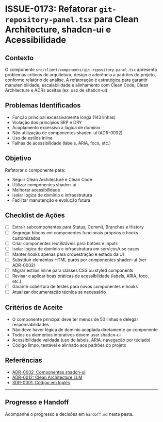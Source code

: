 # ISSUE-0173: Refatorar `git-repository-panel.tsx` para Clean Architecture, shadcn-ui e Acessibilidade

## Contexto

O componente `src/client/components/git-repository-panel.tsx` apresenta problemas críticos de arquitetura, design e aderência a padrões do projeto, conforme relatório de análise. A refatoração é estratégica para garantir manutenibilidade, escalabilidade e alinhamento com Clean Code, Clean Architecture e ADRs aceitas (ex: uso de shadcn-ui).

## Problemas Identificados

- Função principal excessivamente longa (143 linhas)
- Violação dos princípios SRP e DRY
- Acoplamento excessivo à lógica de domínio
- Não utilização de componentes shadcn-ui (ADR-0002)
- Uso de estilos inline
- Falhas de acessibilidade (labels, ARIA, foco, etc.)

## Objetivo

Refatorar o componente para:

- Seguir Clean Architecture e Clean Code
- Utilizar componentes shadcn-ui
- Melhorar acessibilidade
- Isolar lógica de domínio e infraestrutura
- Facilitar manutenção e evolução futura

## Checklist de Ações

- [ ] Extrair subcomponentes para Status, Commit, Branches e History
- [ ] Segregar blocos em componentes funcionais próprios e hooks customizados
- [ ] Criar componentes reutilizáveis para botões e inputs
- [ ] Isolar lógica de domínio e infraestrutura em serviços/use cases
- [ ] Manter hooks apenas para orquestração e estado da UI
- [ ] Substituir elementos HTML puros por componentes shadcn-ui (ver ADR-0002)
- [ ] Migrar estilos inline para classes CSS ou styled components
- [ ] Revisar e aplicar boas práticas de acessibilidade (labels, ARIA, foco, etc.)
- [ ] Garantir cobertura de testes para novos componentes e hooks
- [ ] Atualizar documentação técnica se necessário

## Critérios de Aceite

- O componente principal deve ter menos de 50 linhas e delegar responsabilidades
- Não deve haver lógica de domínio acoplada diretamente ao componente
- Todos os elementos interativos devem usar shadcn-ui
- Acessibilidade validada (uso de labels, ARIA, navegação por teclado)
- Código limpo, testável e alinhado aos padrões do projeto

## Referências

- [ADR-0002: Componentes shadcn-ui](../../../docs/adr/ADR-0002-Componentes-shadcn-ui.md)
- [ADR-0012: Clean Architecture LLM](../../../docs/adr/ADR-0012-Clean-Architecture-LLM.md)
- [SDR-0001: Código em Inglês](../../../docs/sdr/SDR-0001-Codigo-Fonte-Em-Ingles.md)

---

## Progresso e Handoff

Acompanhe o progresso e decisões em `handoff.md` nesta pasta.